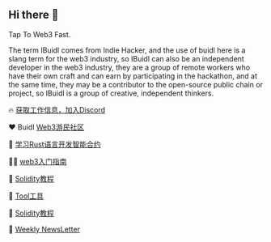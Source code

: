 ## Hi there 👋

Tap To Web3 Fast.

The term IBuidl comes from Indie Hacker, and the use of buidl here is a slang term for the web3 industry, so IBuidl can also be an independent developer in the web3 industry, they are a group of remote workers who have their own craft and can earn by participating in the hackathon, and at the same time, they may be a contributor to the open-source public chain or project, so IBuidl is a group of creative, independent thinkers.

🔥 [获取工作信息，加入Discord](https://discord.com/invite/FaXNQamcQt)

❤️ Buidl [Web3游民社区](https://blog.ibuidl.org/)

🦀 [学习Rust语言开发智能合约](https://gcn2uy4s0f5x.feishu.cn/wiki/WXOwwrAOxiRncKk42Jccgd34nn3)

🙋‍♀️ [web3入门指南](https://wiki.kkdemian.com/advanced/bitcoin_1)

🌈 [Solidity教程](https://solidity-rcc.vercel.app/docs/solidity-basic/intro)

👀 [Tool工具](https://tool.ibuidl.org/)

🚗 [Solidity教程](https://ibuidl.notion.site/Solidity-Course-bf0652e1aaf34cd383f1d79372b854ef)

📰 [Weekly NewsLetter ](https://weekly.kkdemian.com/)

